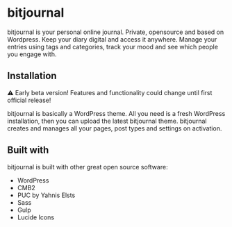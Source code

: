 # bitjournal

bitjournal is your personal online journal. Private, opensource and based on Wordpress. Keep your diary digital and access it anywhere. Manage your entries using tags and categories, track your mood and see which people you engage with. 

## Installation
:warning: Early beta version! Features and functionality could change until first official release!

bitjournal is basically a WordPress theme. All you need is a fresh WordPress installation, then you can upload the latest bitjournal theme. bitjournal creates and manages all your pages, post types and settings on activation. 

## Built with 
bitjournal is built with other great open source software:

- WordPress
- CMB2
- PUC by Yahnis Elsts
- Sass
- Gulp
- Lucide Icons
